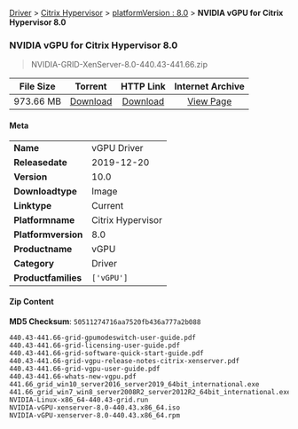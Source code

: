 
[Driver](/README.md)  >  [Citrix Hypervisor](/index/Driver/Citrix_Hypervisor.md)  >  [platformVersion : 8.0](/index/Driver/Citrix_Hypervisor/8.0.md)  >  **NVIDIA vGPU for Citrix Hypervisor 8.0**


###    NVIDIA vGPU for Citrix Hypervisor 8.0

> NVIDIA-GRID-XenServer-8.0-440.43-441.66.zip   


| **File Size** | **Torrent**  | **HTTP Link** | **Internet Archive** |
|:-------------:|:------------:|:-------------:|:--------------------:|
| 973.66 MB |  [Download](https://archive.org/download/nvgpu_NVIDIA-GRID-XenServer-8.0-440.43-441.66.zip/nvgpu_NVIDIA-GRID-XenServer-8.0-440.43-441.66.zip_archive.torrent)       | [Download](https://archive.org/compress/nvgpu_NVIDIA-GRID-XenServer-8.0-440.43-441.66.zip) | [View Page](https://archive.org/details/nvgpu_NVIDIA-GRID-XenServer-8.0-440.43-441.66.zip)       |

#### Meta

<table>
<tr><td><strong>Name</strong></td><td>vGPU Driver</td></tr>
<tr><td><strong>Releasedate</strong></td><td>2019-12-20</td></tr>
<tr><td><strong>Version</strong></td><td>10.0</td></tr>
<tr><td><strong>Downloadtype</strong></td><td>Image</td></tr>
<tr><td><strong>Linktype</strong></td><td>Current</td></tr>
<tr><td><strong>Platformname</strong></td><td>Citrix Hypervisor</td></tr>
<tr><td><strong>Platformversion</strong></td><td>8.0</td></tr>
<tr><td><strong>Productname</strong></td><td>vGPU</td></tr>
<tr><td><strong>Category</strong></td><td>Driver</td></tr>
<tr><td><strong>Productfamilies</strong></td><td><code>['vGPU']</code></td></tr>
</table>

#### Zip Content

**MD5 Checksum**: `50511274716aa7520fb436a777a2b088`

```text
440.43-441.66-grid-gpumodeswitch-user-guide.pdf
440.43-441.66-grid-licensing-user-guide.pdf
440.43-441.66-grid-software-quick-start-guide.pdf
440.43-441.66-grid-vgpu-release-notes-citrix-xenserver.pdf
440.43-441.66-grid-vgpu-user-guide.pdf
440.43-441.66-whats-new-vgpu.pdf
441.66_grid_win10_server2016_server2019_64bit_international.exe
441.66_grid_win7_win8_server2008R2_server2012R2_64bit_international.exe
NVIDIA-Linux-x86_64-440.43-grid.run
NVIDIA-vGPU-xenserver-8.0-440.43.x86_64.iso
NVIDIA-vGPU-xenserver-8.0-440.43.x86_64.rpm
```